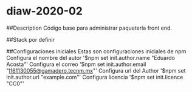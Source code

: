 # diaw-2020-02

##Description
Código base para administrar paquetería front end.

##Stack
por definir

##Configuraciones iniciales
Estas son configuraciones iniciales de npm
Configura el nombre del autor
 '$npm set init.author.name "Eduardo Acosta"'
 Configura el correo
 '$npm set init.author.email "l161130055@gamadero.tecnm.mx"'
  Configura url del Author
 '$npm set init.author.url "example.com"'
   Configura licencia
 '$npm set init.licence "CC0"'